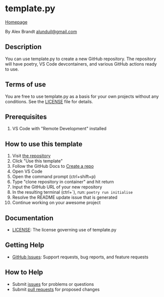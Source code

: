 # template.py

[Homepage][repository]

By Alex Brandt <alunduil@gmail.com>

## Description

You can use template.py to create a new GitHub repository.  The repository will
have poetry, VS Code devcontainers, and various GitHub actions ready to use.

## Terms of use

You are free to use template.py as a basis for your own projects without any
conditions.  See the [LICENSE] file for details.

## Prerequisites

1. VS Code with "Remote Development" installed

## How to use this template

1. Visit [the repository][repository]
1. Click "Use this template"
1. Follow the GitHub Docs to [Create a repo][create a repo]
1. Open VS Code
1. Open the command prompt (ctrl+shift+p)
1. Type "clone repository in container" and hit return
1. Input the GitHub URL of your new repository
1. In the resulting terminal (ctrl+\`), run: `poetry run initialise`
1. Resolve the README update issue that is generated
1. Continue working on your awesome project

## Documentation

* [LICENSE]: The license governing use of template.py

## Getting Help

* [GitHub Issues][issues]: Support requests, bug reports, and feature requests

## How to Help

* Submit [issues] for problems or questions
* Submit [pull requests] for proposed changes

[create a repo]: https://docs.github.com/en/get-started/quickstart/create-a-repo
[issues]: https://github.com/alunduil/template.py/issues
[LICENSE]: ./LICENSE
[pull requests]: https://github.com/alunduil/template.py/pulls
[repository]: https://github.com/alunduil/template.py
